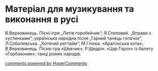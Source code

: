<div id="hypercomments_widget" class="js-hypercomments-widget invisible"></div>

# Матеріал для музикування  та виконання в русі

В.Верховинець. Пісні-ігри „Летів горобейчик”; Я.Степовий. „Вправи з хустинками”; українська народна пісня „Гарний танець гопачок”, Л.Соболевська. „Котячий регтайм”; М.Глінка. «Арагонська хота»; В.Верховинець. Пісня-гра «Шевчик», Р.Щедрін. «Цар Горох» із балету «Горбоконик»; танці різних народів.

<div class="js-hypercomments-container">
    <a href="http://hypercomments.com" class="hc-link" title="comments widget">comments powered by HyperComments</a>
</div>